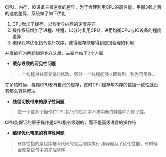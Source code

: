 CPU、内存、IO设备三者速度的差异，为了合理利用CPU的高性能，平衡3者之间的速度差异，系统做了如下优化
1. CPU增加了缓存，以均衡与内存的速度差异
1. 操作系统增加了进程、线程，以分时复用CPU，进而均衡CPU与IO设备的程度差异
1. 编译程序优化指令执行次序，使得缓存能够得到更加合理的利用

并发编程的问题根源也在这里，主要有如下3个方面

- **缓存导致的可见性问题**
> 一个线程对共享变量的修改，另外一个线程能够立即看到，称为可见性。

在多核时候，每颗CPU都有自己的缓存，这时CPU缓存与内存的数据一致性就没有那么容易解决
- **线程切换带来的原子性问题**
> 把一个或多个操作在CPU执行的过程中不被中断的特性称为原子性。

CPU能保证的原子操作是CPU指令级别的，而不是高级语言的操作符

- **编译优化带来的有序性问题**
> 有序性指的是程序按照代码的先后顺序执行
编译器为了优化性能，有时候会改变语句中的先后顺序